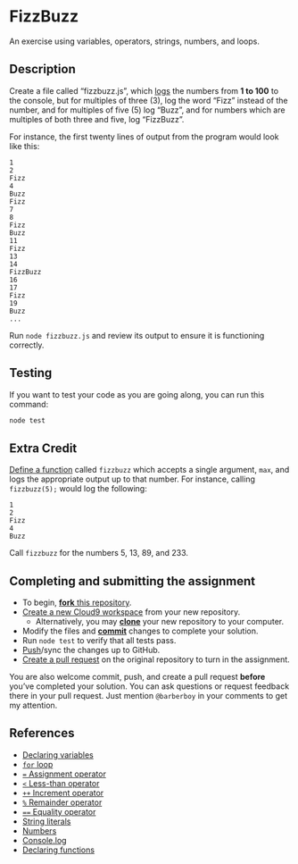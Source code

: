 FizzBuzz
========

An exercise using variables, operators, strings, numbers, and loops.


Description
-----------

Create a file called “fizzbuzz.js”, which [logs][Console.log] the numbers from 
**1 to 100** to the console, but for multiples of three (3), log the word “Fizz”
instead of the number, and for multiples of five (5) log “Buzz”, and for numbers
which are multiples of both three and five, log “FizzBuzz”.

For instance, the first twenty lines of output from the program would look like
this:

```
1
2
Fizz
4
Buzz
Fizz
7
8
Fizz
Buzz
11
Fizz
13
14
FizzBuzz
16
17
Fizz
19
Buzz
...
```

Run `node fizzbuzz.js` and review its output to ensure it is functioning
correctly.


Testing
-------

If you want to test your code as you are going along, you can run this command:

```sh
node test
```


Extra Credit
------------

[Define a function][Declaring functions] called `fizzbuzz` which accepts a
single argument, `max`, and logs the appropriate output up to that number. For
instance, calling `fizzbuzz(5);` would log the following:

```
1
2
Fizz
4
Buzz
```

Call `fizzbuzz` for the numbers 5, 13, 89, and 233.


Completing and submitting the assignment
----------------------------------------

- To begin, [**fork** this repository](https://guides.github.com/activities/forking/).
- [Create a new Cloud9 workspace](https://docs.c9.io/docs/setting-up-github-workspace) from your new repository.
  - Alternatively, you may [**clone**](http://gitref.org/creating/#clone) your new repository to your computer.
- Modify the files and [**commit**](http://gitref.org/basic/#commit) changes to complete your solution.
- Run `node test` to verify that all tests pass.
- [Push](http://gitref.org/remotes/#push)/sync the changes up to GitHub.
- [Create a pull request](https://help.github.com/articles/creating-a-pull-request) on the original repository to turn in the assignment.

You are also welcome commit, push, and create a pull request **before** you’ve completed your solution. You can ask questions or request feedback there in your pull request. Just mention `@barberboy` in your comments to get my attention.


References
----------
- [Declaring variables]
- [`for` loop][for loop]
- [`=` Assignment operator][Assignment operator]
- [`<` Less-than operator][Less-than operator]
- [`++` Increment operator][Increment operator]
- [`%` Remainder operator][Remainder operator]
- [`==` Equality operator][Equality operator]
- [String literals]
- [Numbers]
- [Console.log]
- [Declaring functions]


[Declaring variables]: https://developer.mozilla.org/en-US/docs/Web/JavaScript/Guide/Grammar_and_types#Declaring_variables
[for loop]: https://developer.mozilla.org/en-US/docs/Web/JavaScript/Reference/Statements/for
[Assignment operator]: https://developer.mozilla.org/en-US/docs/Web/JavaScript/Reference/Operators/Assignment_Operators#Assignment_2
[Less-than operator]: https://developer.mozilla.org/en-US/docs/Web/JavaScript/Reference/Operators/Comparison_Operators#Less_than_operator_(<)
[Increment operator]: https://developer.mozilla.org/en-US/docs/Web/JavaScript/Reference/Operators/Arithmetic_Operators#Increment_() 
[Remainder operator]: https://developer.mozilla.org/en-US/docs/Web/JavaScript/Reference/Operators/Arithmetic_Operators#Remainder_()
[Equality operator]: https://developer.mozilla.org/en-US/docs/Web/JavaScript/Reference/Operators/Comparison_Operators#Equality_operators
[String literals]: https://developer.mozilla.org/en-US/docs/Web/JavaScript/Guide/Grammar_and_types#String_literals
[Numbers]: https://developer.mozilla.org/en-US/docs/Web/JavaScript/Guide/Grammar_and_types#Integers
[Console.log]: https://developer.mozilla.org/en-US/docs/Web/API/Console/log#Syntax
[Declaring functions]: https://developer.mozilla.org/en-US/docs/Web/JavaScript/Reference/Statements/function